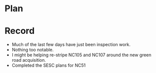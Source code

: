 # Plan
# Record
- Much of the last few days have just been inspection work.
- Nothing too notable.
- I might be helping re-stripe NC105 and NC107 around the new green road acquisition. 
- Completed the SESC plans for NC51